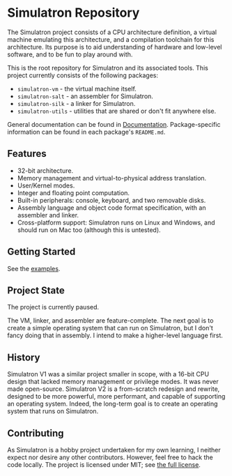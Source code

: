 # Simulatron Repository
The Simulatron project consists of a CPU architecture definition, a virtual machine emulating this architecture, and a compilation toolchain for this architecture. Its purpose is to aid understanding of hardware and low-level software, and to be fun to play around with.

This is the root repository for Simulatron and its associated tools. This project currently consists of the following packages:
* `simulatron-vm` - the virtual machine itself.
* `simulatron-salt` - an assembler for Simulatron.
* `simulatron-silk` - a linker for Simulatron.
* `simulatron-utils` - utilities that are shared or don't fit anywhere else.

General documentation can be found in [Documentation](Documentation). Package-specific information can be found in each package's `README.md`.

## Features
* 32-bit architecture.
* Memory management and virtual-to-physical address translation.
* User/Kernel modes.
* Integer and floating point computation.
* Built-in peripherals: console, keyboard, and two removable disks.
* Assembly language and object code format specification, with an assembler and linker.
* Cross-platform support: Simulatron runs on Linux and Windows, and should run on Mac too (although this is untested).

## Getting Started
See the [examples](Examples/README.md).

## Project State
The project is currently paused.

The VM, linker, and assembler are feature-complete. The next goal is to create a simple operating system that can run on Simulatron, but I don't fancy doing that in assembly. I intend to make a higher-level language first.

## History
Simulatron V1 was a similar project smaller in scope, with a 16-bit CPU design that lacked memory management or privilege modes. It was never made open-source. Simulatron V2 is a from-scratch redesign and rewrite, designed to be more powerful, more performant, and capable of supporting an operating system. Indeed, the long-term goal is to create an operating system that runs on Simulatron.

## Contributing
As Simulatron is a hobby project undertaken for my own learning, I neither expect nor desire any other contributors. However, feel free to hack the code locally. The project is licensed under MIT; see [the full license](LICENSE).
